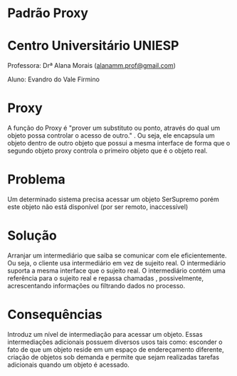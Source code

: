 # Padrão Proxy
# Centro Universitário UNIESP
Professora: Drª Alana Morais (alanamm.prof@gmail.com)

Aluno: Evandro do Vale Firmino

# Proxy

 A função do Proxy é "prover um  substituto  ou ponto, através do qual  um objeto possa controlar o acesso de outro." . Ou seja, ele encapsula  um objeto  dentro de outro  objeto que possui a mesma interface de forma que o segundo objeto proxy controla o primeiro objeto que é o objeto real.
 
#   Problema 

Um determinado  sistema precisa acessar um objeto SerSupremo  porém este  objeto não está  disponível (por ser remoto, inaccessível) 

# Solução

Arranjar um intermediário que saiba se comunicar com ele eficientemente. Ou seja, o cliente usa intermediário em vez de sujeito real. O intermediário suporta a mesma interface que o sujeito real. O intermediário contém uma referência para o  sujeito real e repassa chamadas , possivelmente, acrescentando informações ou filtrando  dados  no processo.

# Consequências 

Introduz um nível de intermediação para acessar um objeto. Essas intermediações
adicionais possuem diversos usos tais como: esconder o fato de que um objeto reside em um espaço
de endereçamento diferente, criação de objetos sob demanda e permite que sejam realizadas tarefas
adicionais quando um objeto é acessado.
